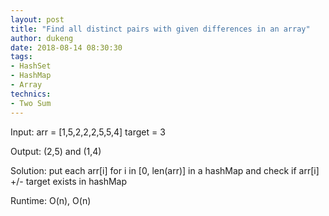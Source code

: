 ```yaml
---
layout: post
title: "Find all distinct pairs with given differences in an array"
author: dukeng
date: 2018-08-14 08:30:30
tags:
- HashSet
- HashMap
- Array
technics:
- Two Sum
---
```


Input: arr = [1,5,2,2,2,5,5,4] target = 3

Output: (2,5) and (1,4)

Solution: put each arr[i] for i in [0, len(arr)] in a hashMap and check if arr[i] +/- target exists in hashMap

Runtime: O(n), O(n)
